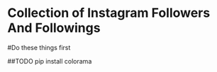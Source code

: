 # Collection of Instagram Followers And Followings

#Do these things first

##TODO pip install colorama

